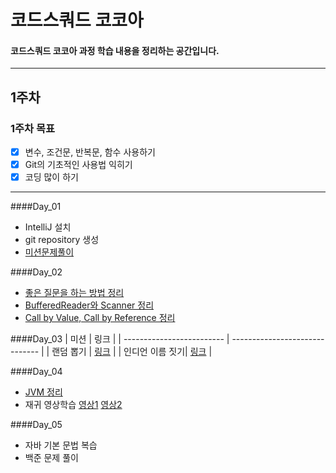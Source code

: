 # 코드스쿼드 코코아

#### 코드스쿼드 코코아 과정 학습 내용을 정리하는 공간입니다.

---

## 1주차

### 1주차 목표

- [x] 변수, 조건문, 반복문, 함수 사용하기
- [x] Git의 기초적인 사용법 익히기
- [x] 코딩 많이 하기

---

####Day_01
- IntelliJ 설치
- git repository 생성
- [미션문제풀이](https://github.com/nohriter/codesquad-cocoa2021/tree/main/src/mission/week1/day1)

####Day_02
- [좋은 질문을 하는 방법 정리](https://nohriter.tistory.com/106)
- [BufferedReader와 Scanner 정리](https://github.com/nohriter/TIL/blob/main/21.11/211102.md)
- [Call by Value, Call by Reference 정리](https://github.com/nohriter/TIL/blob/main/21.11/211102.md)

####Day_03
| 미션                       |  링크                           |
| ------------------------- | ------------------------------ |
| 랜덤 뽑기 | [링크](https://github.com/nohriter/codesquad-cocoa2021/tree/main/src/mission/week1/day3/random_select)  |
| 인디언 이름 짓기| [링크](https://github.com/nohriter/codesquad-cocoa2021/tree/main/src/mission/week1/day3/indian_naming)  |

####Day_04
- [JVM 정리](https://github.com/nohriter/TIL/blob/main/21.11/211104.md)
- 재귀 영상학습 [영상1](https://www.youtube.com/watch?v=aPYE0anPZqI) [영상2](https://www.youtube.com/watch?v=uSSC0aKXbWQ)

####Day_05
- 자바 기본 문법 복습
- 백준 문제 풀이


